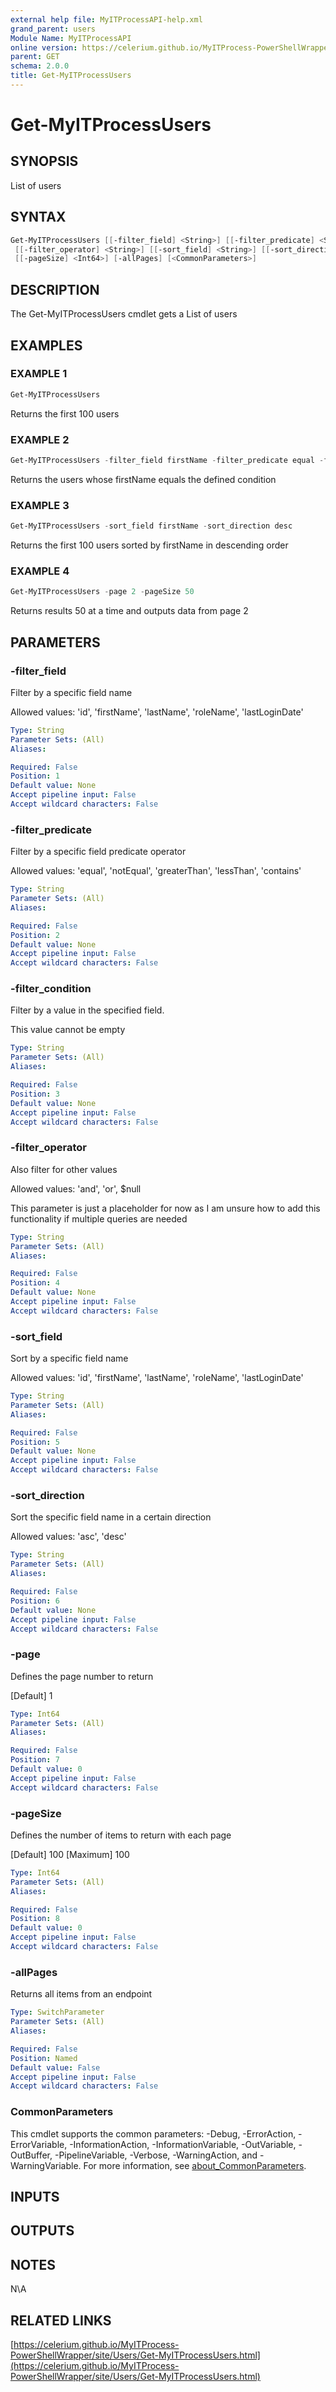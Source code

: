 ```yaml
---
external help file: MyITProcessAPI-help.xml
grand_parent: users
Module Name: MyITProcessAPI
online version: https://celerium.github.io/MyITProcess-PowerShellWrapper/site/users/Get-MyITProcessUsers.html
parent: GET
schema: 2.0.0
title: Get-MyITProcessUsers
---
```


# Get-MyITProcessUsers

## SYNOPSIS
List of users

## SYNTAX

```powershell
Get-MyITProcessUsers [[-filter_field] <String>] [[-filter_predicate] <String>] [[-filter_condition] <String>]
 [[-filter_operator] <String>] [[-sort_field] <String>] [[-sort_direction] <String>] [[-page] <Int64>]
 [[-pageSize] <Int64>] [-allPages] [<CommonParameters>]
```

## DESCRIPTION
The Get-MyITProcessUsers cmdlet gets a List of users

## EXAMPLES

### EXAMPLE 1
```powershell
Get-MyITProcessUsers
```

Returns the first 100 users

### EXAMPLE 2
```powershell
Get-MyITProcessUsers -filter_field firstName -filter_predicate equal -filter_condition 'Celerium'
```

Returns the users whose firstName equals the defined condition

### EXAMPLE 3
```powershell
Get-MyITProcessUsers -sort_field firstName -sort_direction desc
```

Returns the first 100 users sorted by firstName in descending order

### EXAMPLE 4
```powershell
Get-MyITProcessUsers -page 2 -pageSize 50
```

Returns results 50 at a time and outputs data from page 2

## PARAMETERS

### -filter_field
Filter by a specific field name

Allowed values:
    'id', 'firstName', 'lastName', 'roleName', 'lastLoginDate'

```yaml
Type: String
Parameter Sets: (All)
Aliases:

Required: False
Position: 1
Default value: None
Accept pipeline input: False
Accept wildcard characters: False
```

### -filter_predicate
Filter by a specific field predicate operator

Allowed values:
    'equal', 'notEqual', 'greaterThan', 'lessThan', 'contains'

```yaml
Type: String
Parameter Sets: (All)
Aliases:

Required: False
Position: 2
Default value: None
Accept pipeline input: False
Accept wildcard characters: False
```

### -filter_condition
Filter by a value in the specified field.

This value cannot be empty

```yaml
Type: String
Parameter Sets: (All)
Aliases:

Required: False
Position: 3
Default value: None
Accept pipeline input: False
Accept wildcard characters: False
```

### -filter_operator
Also filter for other values

Allowed values:
    'and', 'or', $null

This parameter is just a placeholder for now as I am unsure how
to add this functionality if multiple queries are needed

```yaml
Type: String
Parameter Sets: (All)
Aliases:

Required: False
Position: 4
Default value: None
Accept pipeline input: False
Accept wildcard characters: False
```

### -sort_field
Sort by a specific field name

Allowed values:
    'id', 'firstName', 'lastName', 'roleName', 'lastLoginDate'

```yaml
Type: String
Parameter Sets: (All)
Aliases:

Required: False
Position: 5
Default value: None
Accept pipeline input: False
Accept wildcard characters: False
```

### -sort_direction
Sort the specific field name in a certain direction

Allowed values:
    'asc', 'desc'

```yaml
Type: String
Parameter Sets: (All)
Aliases:

Required: False
Position: 6
Default value: None
Accept pipeline input: False
Accept wildcard characters: False
```

### -page
Defines the page number to return

\[Default\] 1

```yaml
Type: Int64
Parameter Sets: (All)
Aliases:

Required: False
Position: 7
Default value: 0
Accept pipeline input: False
Accept wildcard characters: False
```

### -pageSize
Defines the number of items to return with each page

\[Default\] 100
\[Maximum\] 100

```yaml
Type: Int64
Parameter Sets: (All)
Aliases:

Required: False
Position: 8
Default value: 0
Accept pipeline input: False
Accept wildcard characters: False
```

### -allPages
Returns all items from an endpoint

```yaml
Type: SwitchParameter
Parameter Sets: (All)
Aliases:

Required: False
Position: Named
Default value: False
Accept pipeline input: False
Accept wildcard characters: False
```

### CommonParameters
This cmdlet supports the common parameters: -Debug, -ErrorAction, -ErrorVariable, -InformationAction, -InformationVariable, -OutVariable, -OutBuffer, -PipelineVariable, -Verbose, -WarningAction, and -WarningVariable. For more information, see [about_CommonParameters](http://go.microsoft.com/fwlink/?LinkID=113216).

## INPUTS

## OUTPUTS

## NOTES
N\A

## RELATED LINKS

[https://celerium.github.io/MyITProcess-PowerShellWrapper/site/Users/Get-MyITProcessUsers.html](https://celerium.github.io/MyITProcess-PowerShellWrapper/site/Users/Get-MyITProcessUsers.html)

